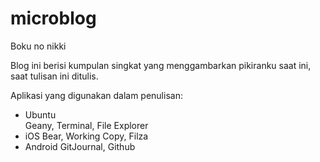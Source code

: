 # microblog

Boku no nikki  

Blog ini berisi kumpulan singkat yang menggambarkan pikiranku saat ini, saat tulisan ini ditulis.

Aplikasi yang digunakan dalam penulisan:
* Ubuntu  
Geany, Terminal, File Explorer  
* iOS
Bear, Working Copy, Filza  
* Android
GitJournal, Github
